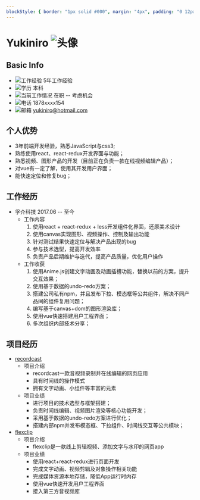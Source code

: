 ```yaml
---
blockStyle: { border: "1px solid #000", margin: "4px", padding: "0 12px" }
---
```


# Yukiniro ![头像](https://i.pinimg.com/originals/7c/c7/a6/7cc7a630624d20f7797cb4c8e93c09c1.png)

## Basic Info

- ![工作经验](https://api.iconify.design/ic:outline-work.svg?color=currentColor) 5年工作经验
- ![学历](https://api.iconify.design/zondicons:education.svg?color=currentColor) 本科
- ![当前工作情况](https://api.iconify.design/ic:baseline-maps-home-work.svg?color=currentColor) 在职 -- 考虑机会
- ![电话](https://api.iconify.design/ic:sharp-phone.svg?color=currentColor) 1878xxxx154
- ![邮箱](https://api.iconify.design/ic:baseline-email.svg?color=currentColor) yukiniro@hotmail.com

## 个人优势

- 3年前端开发经验，熟悉JavaScript与css3;
- 熟练使用react、react-redux开发界面与功能；
- 熟悉视频、图形产品的开发（目前正在负责一款在线视频编辑产品）；
- 对vue有一定了解，使用其开发用户界面；
- 能快速定位和修复bug；

## 工作经历

- 孚介科技 2017.06 -- 至今
  - 工作内容
    1. 使用react + react-redux + less开发组件化界面，还原美术设计
    2. 使用canvas实现图形、视频操作、控制及输出功能
    3. 针对测试结果快速定位与解决产品出现的bug
    4. 参与技术选型，提高开发效率
    5. 负责产品后期维护与迭代，提高产品质量，优化用户操作
  - 工作收获
    1. 使用Anime.js创建文字动画及动画插槽功能，替换以前的方案，提升交互效果；
    2. 使用基于数据的undo-redo方案；
    3. 搭建公司私有npm，并且发布下拉、模态框等公共组件，解决不同产品间的组件复用问题；
    4. 编写基于canvas+dom的图形渲染库；
    5. 使用vue快速搭建用户工程界面；
    6. 多次组织内部技术分享；

## 项目经历

- [recordcast](https://www.recordcast.com/editor/app/)
  - 项目介绍
    - recordcast一款音视频录制并在线编辑的网页应用
    - 具有时间线的操作模式
    - 拥有文字动画、小组件等丰富的元素
  - 项目业绩
    - 进行项目的技术选型与框架搭建；
    - 负责时间线编辑、视频图片渲染等核心功能开发；
    - 采用基于数据的undo-redo方案进行优化；
    - 搭建内部npm并发布模态框、下拉组件、时间线交互等公共模块；
- [flexclip](flexclip.com/editor/app)
  - 项目介绍
    - flexclip是一款线上剪辑视频、添加文字与水印的网页app
  - 项目业绩
    - 使用react+react-redux进行页面开发
    - 完成文字动画、视频剪辑及对象操作相关功能
    - 完成媒体资源本地存储，降低App运行时内存
    - 使用vue快速开发用户工程界面
    - 接入第三方音视频库